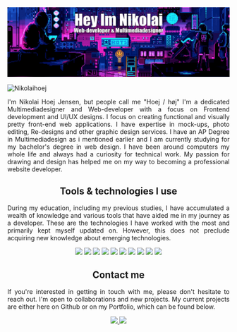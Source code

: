 <img src="bannerforgit.gif"/>
<p align="left"> <img src="https://komarev.com/ghpvc/?username=Nikolaihoej&label=Profile%20views&color=0e75b6&style=flat-square" alt="Nikolaihoej" /> </p>
<p align="justify">
  I'm Nikolai Hoej Jensen, but people call me "Hoej / høj" I'm a dedicated Multimediadesigner and Web-developer with a focus on Frontend development and UI/UX designs. I focus on creating functional and visually pretty front-end web applications. I have expertise in mock-ups, photo editing, Re-designs and other graphic design services. I have an AP Degree in Multimediadesign as i mentioned earlier and I am currently studying for my bachelor's degree in web design. I have been around computers my whole life and always had a curiosity for technical work. My passion for drawing and design has helped me on my way to becoming a professional website developer.
</p>


<h2 align="center">Tools & technologies I use</h2>

<p align="justify">During my education, including my previous studies, I have accumulated a wealth of knowledge and various tools that have aided me in my journey as a developer. These are the technologies I have worked with the most and primarily kept myself updated on. However, this does not preclude acquiring new knowledge about emerging technologies.</p>

<p align="center">
<img src="https://img.shields.io/badge/-HTML5-E34F26?style=flat-square&logo=html5&logoColor=white"/>
<img src="https://img.shields.io/badge/-CSS3-1372B6?style=flat-square&logo=css3"/>
<img src="https://img.shields.io/badge/-Sass-733554?style=flat-square&logo=Sass"/>
<img src="https://img.shields.io/badge/-JavaScript-b39d0c?style=flat-square&logo=javascript"/>
<img src="https://img.shields.io/badge/-MySQL-052c3d?style=flat-square&logo=mysql"/>
<img src="https://img.shields.io/badge/-Git-992c18?style=flat-square&logo=git"/>
<img src="https://img.shields.io/badge/-GitHub-080A0D?style=flat-square&logo=github"/>
<img src="https://img.shields.io/badge/-Vue-35495e?style=flat-square&logo=Vue.js"/>
<img src="https://img.shields.io/badge/-Vite-3d43b3?style=flat-square&logo=Vite"/>
<img src="https://img.shields.io/badge/-Bootstrap-fff?style=flat-square&logo=Bootstrap"/>
</p>


<h2 align="center">Contact me</h2>
<p align="justify">If you're interested in getting in touch with me, please don't hesitate to reach out. I'm open to collaborations and new projects. My current projects are either here on Github or on my Portfolio, which can be found below.</p>
<p align="center">
<a href="mailto: nikolaihjensen@hotmail.com">
 <img src="https://img.shields.io/badge/-Nikolaihjensen-c14438?style=flat-square&logo=MicrosoftOutlook&logoColor=white&link=mailto:nikolaihjensen@hotmail.com"/>
</a>
<a href="https://www.linkedin.com/in/nikolai-jensen-472577195">
 <img src="https://img.shields.io/badge/-NikolaiHJensen-blue?style=flat-square&logo=Linkedin&logoColor=white&link=https://www.linkedin.com/in/nikolai-jensen-472577195"/>
</a>

